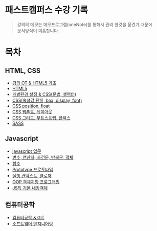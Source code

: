 # 패스트캠퍼스 수강 기록

>강의의 메모는 메모프로그램(oneNote)를 통해서 관리 한것을 옮겼기 때문에  
문서양식이 미흡합니다.

# 목차

## HTML, CSS
- [강의 OT & HTML5 기초](https://github.com/downmix/til/blob/master/html-css/1day.md)
- [HTML5](https://github.com/downmix/til/blob/master/html-css/2day.md)
- [개발환경 설정 & CSS(문법, 셀렉터)](https://github.com/downmix/til/blob/master/html-css/3day.md)
- [CSS(속성값 단위, box, display, font)](https://github.com/downmix/til/blob/master/html-css/4day.md)
- [CSS position, float](https://github.com/downmix/til/blob/master/html-css/6day.md)
- [CSS 웹폰트, 레이아웃](https://github.com/downmix/til/blob/master/html-css/7day.md)
- [CSS 그리드, 부트스트랩, 플렉스](https://github.com/downmix/til/blob/master/html-css/8day.md)
- [SASS](https://github.com/downmix/til/blob/master/html-css/sass.md)

## Javascript
- [javascript 입문](https://github.com/downmix/til/blob/master/javascript/10day.md)
- [변수, 연산자, 조건문, 반복문, 객체](https://github.com/downmix/til/blob/master/javascript/11day.md)
- [함수](https://github.com/downmix/til/blob/master/javascript/12day.md)
- [Prototype 프로토타입](https://github.com/downmix/til/blob/master/javascript/14day.md)
- [실행 컨텍스트, 클로저](https://github.com/downmix/til/blob/master/javascript/16day.md)
- [OOP 객체지향 프로그래밍](https://github.com/downmix/til/blob/master/javascript/17day-oop.md)
- [JS의 기본 내장객체](https://github.com/downmix/til/blob/master/javascript/17day-object.md)

## 컴퓨터공학
- [컴퓨터공학 & GIT](https://github.com/downmix/til/blob/master/computer/5day.md)
- [소프트웨어 엔지니어링](https://github.com/downmix/til/blob/master/computer/15day.md)